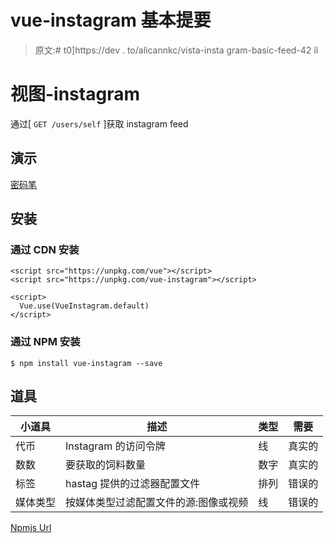 # vue-instagram 基本提要

> 原文:# t0]https://dev . to/alicannkc/vista-insta gram-basic-feed-42 il

# 视图-instagram

通过[ `GET /users/self` ]获取 instagram feed

## 演示

[密码笔](https://codepen.io/alicannklc/pen/oVLMqw)

## 安装

### 通过 CDN 安装

```
<script src="https://unpkg.com/vue"></script>
<script src="https://unpkg.com/vue-instagram"></script>

<script>
  Vue.use(VueInstagram.default)
</script> 
```

### 通过 NPM 安装

```
$ npm install vue-instagram --save 
```

## 道具

| 小道具 | 描述 | 类型 | 需要 |
| --- | --- | --- | --- |
| 代币 | Instagram 的访问令牌 | 线 | 真实的 |
| 数数 | 要获取的饲料数量 | 数字 | 真实的 |
| 标签 | hastag 提供的过滤器配置文件 | 排列 | 错误的 |
| 媒体类型 | 按媒体类型过滤配置文件的源:图像或视频 | 线 | 错误的 |

[Npmjs Url](https://www.npmjs.com/package/vue-instagram)